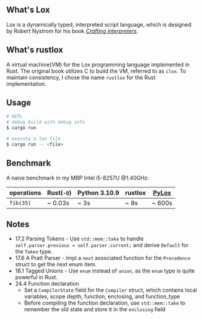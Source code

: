 ## What's Lox

Lox is a dynamically typed, interpreted script language, which is designed by Robert Nystrom for his book [*Crafting interpreters*](https://craftinginterpreters.com/).

## What's rustlox

A virtual machine(VM) for the Lox programming language implemented in Rust. The original book utilizes C to build the VM, referred to as `clox`. To maintain consistency, I chose the name `rustlox` for the Rust implementation.

## Usage
```sh
# REPL
# debug build with debug info
$ cargo run

# execute a lox file
$ cargo run -- <file>
```

## Benchmark
A naive benchmark in my MBP Intel i5-8257U @1.40GHz:

| operations | Rust(`-O`)    | Python 3.10.9 | rustlox | [PyLox](https://github.com/MartinLwx/pylox) |
| ---------- | ------------- | ------------- | ------- | ------------------------------------------- |
| `fib(35)`  | ~ 0.03s       | ~ 3s          | ~ 8s    | ~ 600s                                      |


## Notes
- 17.2 Parsing Tokens - Use `std::mem::take` to handle `self.parser.previous = self.parser.current;` and derive `Default` for the `Token` type.
- 17.6 A Pratt Parser - Impl a `next` associated function for the `Precedence` struct to get the next enum item.
- 18.1 Tagged Unions  - Use `enum` instead of `union`, as the `enum` type is quite powerful in Rust.
- 24.4 Function declaration
    - Set a `CompilerState` field for the `Compiler` struct, which contains local variables, scope depth, function, enclosing, and function_type
    - Before compiling the function declaration, use `std::mem::take` to remember the old state and store it in the `enclosing` field
